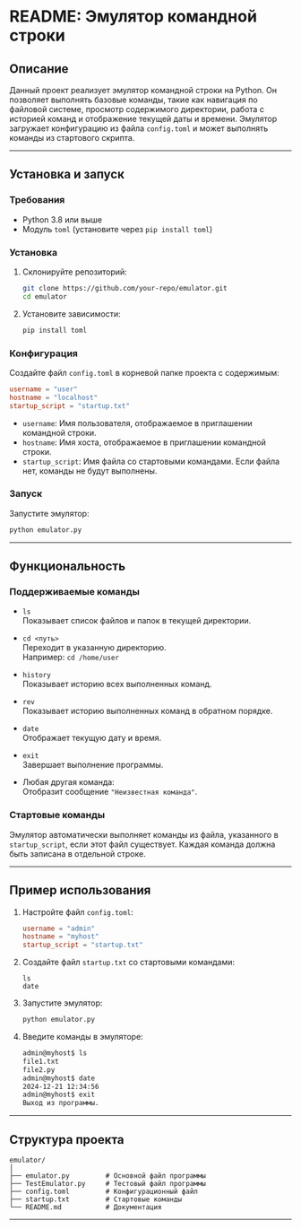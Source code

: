 # README: Эмулятор командной строки

## Описание
Данный проект реализует эмулятор командной строки на Python. Он позволяет выполнять базовые команды, такие как навигация по файловой системе, просмотр содержимого директории, работа с историей команд и отображение текущей даты и времени. Эмулятор загружает конфигурацию из файла `config.toml` и может выполнять команды из стартового скрипта.

---

## Установка и запуск

### Требования
- Python 3.8 или выше
- Модуль `toml` (установите через `pip install toml`)

### Установка
1. Склонируйте репозиторий:
   ```bash
   git clone https://github.com/your-repo/emulator.git
   cd emulator
   ```
2. Установите зависимости:
   ```bash
   pip install toml
   ```

### Конфигурация
Создайте файл `config.toml` в корневой папке проекта с содержимым:
```toml
username = "user"
hostname = "localhost"
startup_script = "startup.txt"
```

- `username`: Имя пользователя, отображаемое в приглашении командной строки.
- `hostname`: Имя хоста, отображаемое в приглашении командной строки.
- `startup_script`: Имя файла со стартовыми командами. Если файла нет, команды не будут выполнены.

### Запуск
Запустите эмулятор:
```bash
python emulator.py
```

---

## Функциональность

### Поддерживаемые команды
- `ls`  
  Показывает список файлов и папок в текущей директории.

- `cd <путь>`  
  Переходит в указанную директорию.  
  Например: `cd /home/user`

- `history`  
  Показывает историю всех выполненных команд.

- `rev`  
  Показывает историю выполненных команд в обратном порядке.

- `date`  
  Отображает текущую дату и время.

- `exit`  
  Завершает выполнение программы.

- Любая другая команда:  
  Отобразит сообщение `"Неизвестная команда"`.

### Стартовые команды
Эмулятор автоматически выполняет команды из файла, указанного в `startup_script`, если этот файл существует. Каждая команда должна быть записана в отдельной строке.

---

## Пример использования
1. Настройте файл `config.toml`:
   ```toml
   username = "admin"
   hostname = "myhost"
   startup_script = "startup.txt"
   ```
2. Создайте файл `startup.txt` со стартовыми командами:
   ```
   ls
   date
   ```
3. Запустите эмулятор:
   ```bash
   python emulator.py
   ```
4. Введите команды в эмуляторе:
   ```bash
   admin@myhost$ ls
   file1.txt
   file2.py
   admin@myhost$ date
   2024-12-21 12:34:56
   admin@myhost$ exit
   Выход из программы.
   ```

---

## Структура проекта
```
emulator/
│
├── emulator.py         # Основной файл программы
├── TestEmulator.py     # Тестовый файл программы
├── config.toml         # Конфигурационный файл
├── startup.txt         # Стартовые команды
└── README.md           # Документация
```

---



